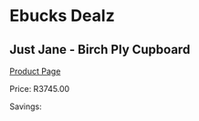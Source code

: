 
# Ebucks Dealz
## Just Jane - Birch Ply Cupboard
[Product Page](https://www.ebucks.com/web/shop/productSelected.do?prodId=960165007&catId=1130195724)

Price: R3745.00

Savings: 


	